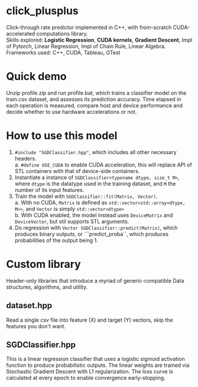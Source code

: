 # click_plusplus
Click-through rate predictor implemented in C++, with from-scratch CUDA-accelerated computations library. <br>
Skills explored: **Logistic Regression**, **CUDA kernels**, **Gradient Descent**, Impl of Pytorch, Linear Regression, Impl of Chain Rule, Linear Algebra. <br>
Frameworks used: C++, CUDA, Tableau, GTest

# Quick demo
Unzip profile.zip and run profile.bat, which trains a classifier model on the train.csv dataset, and assesses its prediction accuracy. Time elapsed in each operation is measured, compare host and device performance and decide whether to use hardware accelerations or not.

# How to use this model
1. ```#include "SGDClassifier.hpp"```, which includes all other necessary headers. <br>
    a. ```#define USE_CUDA``` to enable CUDA acceleration, this will replace API of STL containers with that of device-side containers.
2. Instantiate a instance of ```SGDClassifier<typename dtype, size_t M>```, where ```dtype``` is the datatype used in the training dataset, and ```M``` the number of its input features.
3. Train the model with ```SGDClassifier::fit(Matrix, Vector)```. <br>
    a. With no CUDA, ```Matrix``` is defined as ```std::vector<std::array<dtype, M>>```, and ```Vector``` is simply ```std::vector<dtype>``` <br>
    b. With CUDA enabled, the model instead uses ```DeviceMatrix``` and ```DeviceVector```, but stil supports STL arguments. <br>
4. Do regression with ```Vector SGDClassifier::predict(Matrix)```, which produces binary outputs, or ```predict_proba``, which produces probabilities of the output being 1.

# Custom library
Header-only libraries that introduce a myriad of generic-compatible Data structures, algorithms, and utility.

## dataset.hpp
Read a single csv file into feature (X) and target (Y) vectors, skip the features you don't want.

## SGDClassifier.hpp
This is a linear regression classifier that uses a logistic sigmoid activation function to produce probabilistic outputs. The linear weights are trained via Stochastic Gradient Descent with L1 regularization. The loss curve is calculated at every epoch to enable convergence early-stopping.
